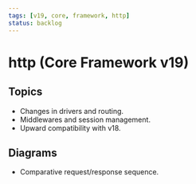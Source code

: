 ```yaml
---
tags: [v19, core, framework, http]
status: backlog
---
```

# http (Core Framework v19)

## Topics
- Changes in drivers and routing.
- Middlewares and session management.
- Upward compatibility with v18.

## Diagrams
- Comparative request/response sequence.




